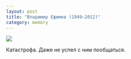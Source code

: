 ```yaml
---
layout: post
title: "Владимир Ефимов (1949–2012)"
category: memory
---
```

![](https://pics.livejournal.com/quillcraft/pic/001ppdb7)

Катастрофа. Даже не успел с&#160;ним пообщаться.
